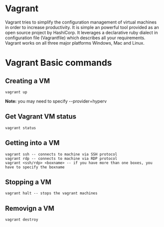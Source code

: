 # Vagrant
Vagrant tries to simplify the configuration management of virtual machines in order to increase productivity. It is simple an powerful tool provided as an open source project by HashiCorp. It leverages a declarative ruby dialect in configuration file (Vagrantfile) which describes all your requirements. Vagrant works on all three major platforms Windows, Mac and Linux.

# Vagrant Basic commands
## Creating a VM
```
vagrant up
```
**Note:** you may need to specify --provider=hyperv

## Get Vagrant VM status
```
vagrant status
```

## Getting into a VM
```
vagrant ssh -- connects to machine via SSH protocol
vagrant rdp -- connects to machine via RDP protocol
vagrant <ssh/rdp> <boxname> -- if you have more than one boxes, you have to specify the boxname
```

## Stopping a VM
```
vagrant halt -- stops the vagrant machines
```

## Removign a VM
```
vagrant destroy
```

